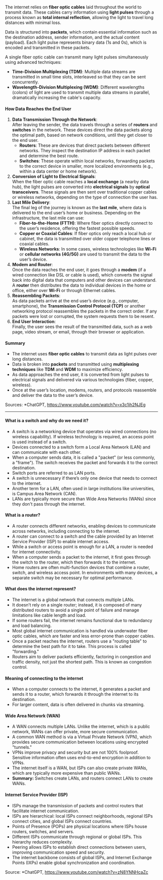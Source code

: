 The internet relies on **fiber optic cables** laid throughout the world to transmit data. These cables carry information using **light pulses** through a process known as **total internal reflection**, allowing the light to travel long distances with minimal loss.

Data is structured into **packets**, which contain essential information such as the destination address, sender information, and the actual content (payload). Each light pulse represents binary data (1s and 0s), which is encoded and transmitted in these packets.

A single fiber optic cable can transmit many light pulses simultaneously using advanced techniques:

- **Time-Division Multiplexing (TDM)**: Multiple data streams are transmitted in small time slots, interleaved so that they can be sent concurrently.
- **Wavelength-Division Multiplexing (WDM)**: Different wavelengths (colors) of light are used to transmit multiple data streams in parallel, dramatically increasing the cable's capacity.
#### How Data Reaches the End User
1. **Data Transmission Through the Network**:  
    After leaving the sender, the data travels through a series of **routers** and **switches** in the network. These devices direct the data packets along the optimal path, based on network conditions, until they get closer to the end user.
    - **Routers**: These are devices that direct packets between different networks. They inspect the destination IP address in each packet and determine the best route.
    - **Switches**: These operate within local networks, forwarding packets to the correct device in smaller, more localized environments (e.g., within a data center or home network).
2. **Conversion of Light to Electrical Signals**:  
    When the fiber optic cable reaches a **local exchange** (a nearby data hub), the light pulses are converted into **electrical signals** by **optical transceivers**. These signals are then sent over traditional copper cables or wireless networks, depending on the type of connection the user has.
3. **Last Mile Delivery**:  
    The final leg of the journey is known as the **last mile**, where data is delivered to the end user’s home or business. Depending on the infrastructure, the last mile can use:
    - **Fiber-to-the-Home (FTTH)**: Where fiber optics directly connect to the user’s residence, offering the fastest possible speeds.
    - **Copper or Coaxial Cables**: If fiber optics only reach a local hub or cabinet, the data is transmitted over older copper telephone lines or coaxial cables.
    - **Wireless Networks**: In some cases, wireless technologies like **Wi-Fi** or **cellular networks (4G/5G)** are used to transmit the data to the user’s device.
4. **Modem and Router**:  
    Once the data reaches the end user, it goes through a **modem** (if a wired connection like DSL or cable is used), which converts the signal back into digital data that computers and other devices can understand. A **router** then distributes the data to individual devices in the home or office, either over **Wi-Fi** or through Ethernet cables.
5. **Reassembling Packets**:  
    As data packets arrive at the end user’s device (e.g., computer, smartphone), the **Transmission Control Protocol (TCP)** or another networking protocol reassembles the packets in the correct order. If any packets were lost or corrupted, the system requests them to be resent.
6. **End User Interaction**:  
    Finally, the user sees the result of the transmitted data, such as a web page, video stream, or email, through their browser or application.
#### Summary
- The internet uses **fiber optic cables** to transmit data as light pulses over long distances.
- Data is broken into **packets** and transmitted using **multiplexing techniques** like **TDM** and **WDM** to maximize efficiency.
- As data approaches the end user, it is converted from light pulses to electrical signals and delivered via various technologies (fiber, copper, wireless).
- Once at the user’s location, modems, routers, and protocols reassemble and deliver the data to the user’s device.

Sources: *ChatGPT, https://www.youtube.com/watch?v=x3c1ih2NJEg

---
#### What is a switch and why do we need it?
- A switch is a networking device that operates via wired connections (no wireless capability). If wireless technology is required, an access point is used instead of a switch.
- Devices connected to a switch form a Local Area Network (LAN) and can communicate with each other.
- When a computer sends data, it is called a "packet" (or less commonly, a "frame"). The switch receives the packet and forwards it to the correct destination.
- Switch ports are referred to as LAN ports.
- A switch is unnecessary if there’s only one device that needs to connect to the internet.
- Another term for a LAN, often used in large institutions like universities, is Campus Area Network (CAN).
- LANs are typically more secure than Wide Area Networks (WANs) since they don't pass through the internet.
#### What is a router?
- A router connects different networks, enabling devices to communicate across networks, including connecting to the internet.
- A router can connect to a switch and the cable provided by an Internet Service Provider (ISP) to enable internet access.
- While a switch or access point is enough for a LAN, a router is needed for internet connectivity.
- When a computer sends a packet to the internet, it first goes through the switch to the router, which then forwards it to the internet.
- Home routers are often multi-function devices that combine a router, switch, and wireless access point. In environments with many devices, a separate switch may be necessary for optimal performance.
#### What does the internet represent?
- The internet is a global network that connects multiple LANs.
- It doesn’t rely on a single router; instead, it is composed of many distributed routers to avoid a single point of failure and manage limitations like cable length and load.
- If some routers fail, the internet remains functional due to redundancy and load balancing.
- Most global internet communication is handled via underwater fiber optic cables, which are faster and less error-prone than copper cables.
- Once a packet reaches the internet, routers use a "routing table" to determine the best path for it to take. This process is called "forwarding."
- Routers aim to deliver packets efficiently, factoring in congestion and traffic density, not just the shortest path. This is known as congestion control.
#### Meaning of connecting to the internet
- When a computer connects to the internet, it generates a packet and sends it to a router, which forwards it through the internet to its destination.
- For larger content, data is often delivered in chunks via streaming.
#### Wide Area Network (WAN)
- A WAN connects multiple LANs. Unlike the internet, which is a public network, WANs can offer private, more secure communication.
- A common WAN method is via a Virtual Private Network (VPN), which provides secure communication between locations using encrypted "tunnels."
- VPNs improve privacy and security but are not 100% foolproof. Sensitive information often uses end-to-end encryption in addition to VPNs.
- The internet itself is a WAN, but ISPs can also create private WANs, which are typically more expensive than public WANs.
- **Summary:** Switches create LANs, and routers connect LANs to create WANs.
#### Internet Service Provider (ISP)
- ISPs manage the transmission of packets and control routers that facilitate internet communication.
- ISPs are hierarchical: local ISPs connect neighborhoods, regional ISPs connect cities, and global ISPs connect countries.
- Points of Presence (POPs) are physical locations where ISPs house routers, switches, and servers.
- Different ISPs communicate through regional or global ISPs. This hierarchy reduces complexity.
- Peering allows ISPs to establish direct connections between users, improving communication speed and security.
- The internet backbone consists of global ISPs, and Internet Exchange Points (IXPs) enable global synchronization and coordination.

Source: *ChatGPT, https://www.youtube.com/watch?v=zN8YNNHcaZc